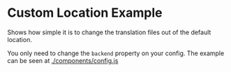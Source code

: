 # Custom Location Example

Shows how simple it is to change the translation files out of the default location.

You only need to change the `backend` property on your config. The example can be seen at [./components/config.js](./components/config.js)
